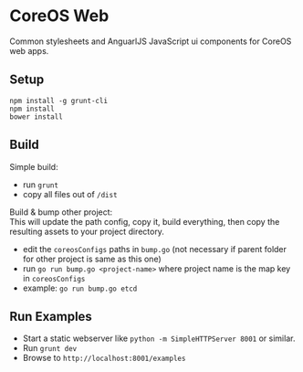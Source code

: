 # CoreOS Web

Common stylesheets and AnguarlJS JavaScript ui components for CoreOS web apps.

## Setup

```
npm install -g grunt-cli
npm install
bower install
```

## Build

Simple build:
- run `grunt`  
- copy all files out of `/dist`

Build & bump other project:  
This will update the path config, copy it, build everything, then copy the resulting assets to your project directory.  

- edit the `coreosConfigs` paths in `bump.go` (not necessary if parent folder for other project is same as this one)
- run `go run bump.go <project-name>` where project name is the map key in `coreosConfigs`
- example: `go run bump.go etcd`


## Run Examples
- Start a static webserver like `python -m SimpleHTTPServer 8001` or similar.
- Run `grunt dev`
- Browse to `http://localhost:8001/examples`
